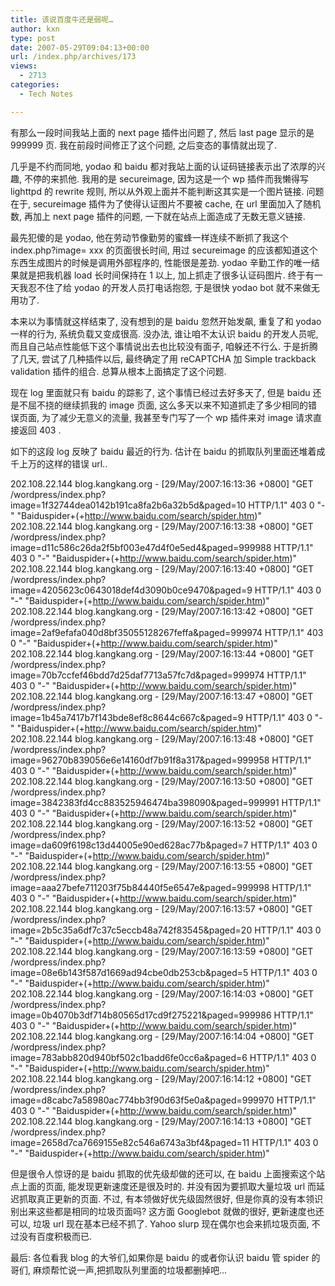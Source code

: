 ```yaml
---
title: 该说百度牛还是弱呢…
author: kxn
type: post
date: 2007-05-29T09:04:13+00:00
url: /index.php/archives/173
views:
  - 2713
categories:
  - Tech Notes

---
```

有那么一段时间我站上面的 next page 插件出问题了, 然后 last page 显示的是 999999 页. 我在前段时间修正了这个问题, 之后变态的事情就出现了.

几乎是不约而同地, yodao 和 baidu 都对我站上面的认证码链接表示出了浓厚的兴趣, 不停的来抓他. 我用的是 secureimage, 因为这是一个 wp 插件而我懒得写 lighttpd 的 rewrite 规则, 所以从外观上面并不能判断这其实是一个图片链接. 问题在于, secureimage 插件为了使得认证图片不要被 cache, 在 url 里面加入了随机数, 再加上 next page 插件的问题, 一下就在站点上面造成了无数无意义链接. 

最先犯傻的是 yodao, 他在劳动节像勤劳的蜜蜂一样连续不断抓了我这个 index.php?image= xxx 的页面很长时间, 用过 secureimage 的应该都知道这个东西生成图片的时候是调用外部程序的, 性能很是差劲. yodao 辛勤工作的唯一结果就是把我机器 load 长时间保持在 1 以上, 加上抓走了很多认证码图片. 终于有一天我忍不住了给 yodao 的开发人员打电话抱怨, 于是很快 yodao bot 就不来做无用功了.

本来以为事情就这样结束了, 没有想到的是 baidu 忽然开始发飙, 重复了和 yodao 一样的行为, 系统负载又变成很高. 没办法, 谁让咱不太认识 baidu 的开发人员呢, 而且自己站点性能低下这个事情说出去也比较没有面子, 咱躲还不行么. 于是折腾了几天, 尝试了几种插件以后, 最终确定了用 reCAPTCHA 加 Simple trackback validation 插件的组合. 总算从根本上面搞定了这个问题.

现在 log 里面就只有 baidu 的踪影了, 这个事情已经过去好多天了, 但是 baidu 还是不屈不挠的继续抓我的 image 页面, 这么多天以来不知道抓走了多少相同的错误页面, 为了减少无意义的流量, 我甚至专门写了一个 wp 插件来对 image 请求直接返回 403 . 

如下的这段 log 反映了 baidu 最近的行为. 估计在 baidu 的抓取队列里面还堆着成千上万的这样的错误 url.. 

202.108.22.144 blog.kangkang.org - [29/May/2007:16:13:36 +0800] "GET /wordpress/index.php?image=1f32744dea0142b191ca8fa2b6a32b5d&paged=10 HTTP/1.1" 403 0 "-" "Baiduspider+(+http://www.baidu.com/search/spider.htm)"  
202.108.22.144 blog.kangkang.org - [29/May/2007:16:13:38 +0800] "GET /wordpress/index.php?image=d11c586c26da2f5bf003e47d4f0e5ed4&paged=999988 HTTP/1.1" 403 0 "-" "Baiduspider+(+http://www.baidu.com/search/spider.htm)"  
202.108.22.144 blog.kangkang.org - [29/May/2007:16:13:40 +0800] "GET /wordpress/index.php?image=4205623c0643018def4d3090b0ce9470&paged=9 HTTP/1.1" 403 0 "-" "Baiduspider+(+http://www.baidu.com/search/spider.htm)"  
202.108.22.144 blog.kangkang.org - [29/May/2007:16:13:42 +0800] "GET /wordpress/index.php?image=2af9efafa040d8bf35055128267feffa&paged=999974 HTTP/1.1" 403 0 "-" "Baiduspider+(+http://www.baidu.com/search/spider.htm)"  
202.108.22.144 blog.kangkang.org - [29/May/2007:16:13:44 +0800] "GET /wordpress/index.php?image=70b7ccfef46bdd7d25daf7713a57fc7d&paged=999974 HTTP/1.1" 403 0 "-" "Baiduspider+(+http://www.baidu.com/search/spider.htm)"  
202.108.22.144 blog.kangkang.org - [29/May/2007:16:13:47 +0800] "GET /wordpress/index.php?image=1b45a7417b7f143bde8ef8c8644c667c&paged=9 HTTP/1.1" 403 0 "-" "Baiduspider+(+http://www.baidu.com/search/spider.htm)"  
202.108.22.144 blog.kangkang.org - [29/May/2007:16:13:48 +0800] "GET /wordpress/index.php?image=96270b839056e6e14160df7b91f8a317&paged=999958 HTTP/1.1" 403 0 "-" "Baiduspider+(+http://www.baidu.com/search/spider.htm)"  
202.108.22.144 blog.kangkang.org - [29/May/2007:16:13:50 +0800] "GET /wordpress/index.php?image=3842383fd4cc883525946474ba398090&paged=999991 HTTP/1.1" 403 0 "-" "Baiduspider+(+http://www.baidu.com/search/spider.htm)"  
202.108.22.144 blog.kangkang.org - [29/May/2007:16:13:52 +0800] "GET /wordpress/index.php?image=da609f6198c13d44005e90ed628ac77b&paged=7 HTTP/1.1" 403 0 "-" "Baiduspider+(+http://www.baidu.com/search/spider.htm)"  
202.108.22.144 blog.kangkang.org - [29/May/2007:16:13:55 +0800] "GET /wordpress/index.php?image=aaa27befe711203f75b84440f5e6547e&paged=999998 HTTP/1.1" 403 0 "-" "Baiduspider+(+http://www.baidu.com/search/spider.htm)"  
202.108.22.144 blog.kangkang.org - [29/May/2007:16:13:57 +0800] "GET /wordpress/index.php?image=2b5c35a6df7c37c5eccb48a742f83545&paged=20 HTTP/1.1" 403 0 "-" "Baiduspider+(+http://www.baidu.com/search/spider.htm)"  
202.108.22.144 blog.kangkang.org - [29/May/2007:16:13:59 +0800] "GET /wordpress/index.php?image=08e6b143f587d1669ad94cbe0db253cb&paged=5 HTTP/1.1" 403 0 "-" "Baiduspider+(+http://www.baidu.com/search/spider.htm)"  
202.108.22.144 blog.kangkang.org - [29/May/2007:16:14:03 +0800] "GET /wordpress/index.php?image=0b4070b3df714b80565d17cd9f275221&paged=999986 HTTP/1.1" 403 0 "-" "Baiduspider+(+http://www.baidu.com/search/spider.htm)"  
202.108.22.144 blog.kangkang.org - [29/May/2007:16:14:04 +0800] "GET /wordpress/index.php?image=783abb820d940bf502c1badd6fe0cc6a&paged=6 HTTP/1.1" 403 0 "-" "Baiduspider+(+http://www.baidu.com/search/spider.htm)"  
202.108.22.144 blog.kangkang.org - [29/May/2007:16:14:12 +0800] "GET /wordpress/index.php?image=d8cabc7a58980ac774bb3f90d63f5e0a&paged=999970 HTTP/1.1" 403 0 "-" "Baiduspider+(+http://www.baidu.com/search/spider.htm)"  
202.108.22.144 blog.kangkang.org - [29/May/2007:16:14:13 +0800] "GET /wordpress/index.php?image=2658d7ca7669155e82c546a6743a3bf4&paged=11 HTTP/1.1" 403 0 "-" "Baiduspider+(+http://www.baidu.com/search/spider.htm)"

但是很令人惊讶的是 baidu 抓取的优先级却做的还可以, 在 baidu 上面搜索这个站点上面的页面, 能发现更新速度还是很及时的. 并没有因为要抓取大量垃圾 url 而延迟抓取真正更新的页面. 不过, 有本领做好优先级固然很好, 但是你真的没有本领识别出来这些都是相同的垃圾页面吗? 这方面 Googlebot 就做的很好, 更新速度也还可以, 垃圾 url 现在基本已经不抓了. Yahoo slurp 现在偶尔也会来抓垃圾页面, 不过没有百度积极而已.

最后: 各位看我 blog 的大爷们,如果你是 baidu 的或者你认识 baidu 管 spider 的哥们, 麻烦帮忙说一声,把抓取队列里面的垃圾都删掉吧...